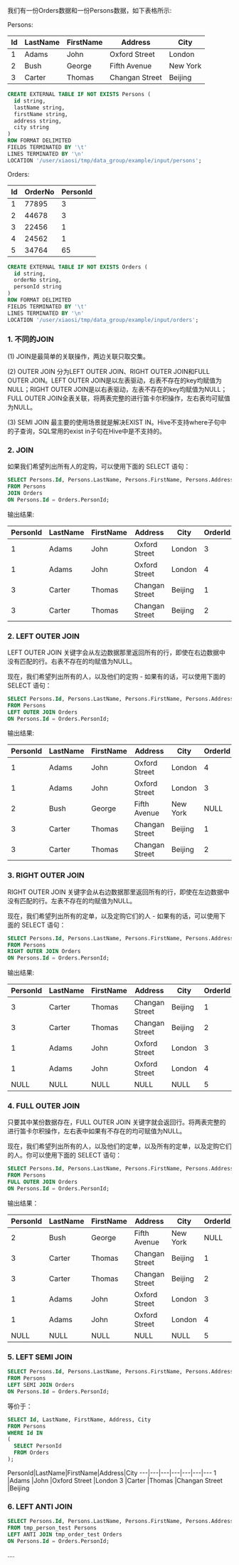 

我们有一份Orders数据和一份Persons数据，如下表格所示:

Persons:

Id |LastName |FirstName |Address |City
---|---|---|---|---
1 |Adams |John |Oxford Street |London
2 |Bush |George |Fifth Avenue |New York
3 |Carter |Thomas |Changan Street |Beijing
```sql
CREATE EXTERNAL TABLE IF NOT EXISTS Persons (
  id string,
  lastName string,
  firstName string,
  address string,
  city string
)
ROW FORMAT DELIMITED
FIELDS TERMINATED BY '\t'
LINES TERMINATED BY '\n'
LOCATION '/user/xiaosi/tmp/data_group/example/input/persons';
```
Orders:

Id|OrderNo |PersonId
---|---|---
1 |77895 |3
2 |44678 |3
3 |22456 |1
4 |24562 |1
5 |34764 |65

```sql
CREATE EXTERNAL TABLE IF NOT EXISTS Orders (
  id string,
  orderNo string,
  personId string
)
ROW FORMAT DELIMITED
FIELDS TERMINATED BY '\t'
LINES TERMINATED BY '\n'
LOCATION '/user/xiaosi/tmp/data_group/example/input/orders';
```

### 1. 不同的JOIN

(1) JOIN是最简单的关联操作，两边关联只取交集。

(2) OUTER JOIN 分为LEFT OUTER JOIN、RIGHT OUTER JOIN和FULL OUTER JOIN。LEFT OUTER JOIN是以左表驱动，右表不存在的key均赋值为NULL；RIGHT OUTER JOIN是以右表驱动，左表不存在的key均赋值为NULL；FULL OUTER JOIN全表关联，将两表完整的进行笛卡尔积操作，左右表均可赋值为NULL。

(3) SEMI JOIN 最主要的使用场景就是解决EXIST IN。Hive不支持where子句中的子查询，SQL常用的exist in子句在Hive中是不支持的。

### 2. JOIN

如果我们希望列出所有人的定购，可以使用下面的 SELECT 语句：　
```sql
SELECT Persons.Id, Persons.LastName, Persons.FirstName, Persons.Address, Persons.City, Orders.Id, Orders.OrderNo
FROM Persons
JOIN Orders
ON Persons.Id = Orders.PersonId;
```

输出结果:

PersonId|LastName|FirstName|Address|City|OrderId|OrderNo
---|---|---|---|---|---|---
1 |Adams |John |Oxford Street |London |3 |22456
1	|Adams |John |Oxford Street |London |4 |24562
3 |Carter |Thomas |Changan Street |Beijing |1 |77895
3 |Carter |Thomas |Changan Street |Beijing |2 |44678

### 2. LEFT OUTER JOIN

LEFT OUTER JOIN 关键字会从左边数据那里返回所有的行，即使在右边数据中没有匹配的行。右表不存在的均赋值为NULL。

现在，我们希望列出所有的人，以及他们的定购 - 如果有的话，可以使用下面的 SELECT 语句：
```sql
SELECT Persons.Id, Persons.LastName, Persons.FirstName, Persons.Address, Persons.City, Orders.Id, Orders.OrderNo
FROM Persons
LEFT OUTER JOIN Orders
ON Persons.Id = Orders.PersonId;
```

输出结果:

PersonId|LastName|FirstName|Address|City|OrderId|OrderNo
---|---|---|---|---|---|---
1 |Adams |John |Oxford Street |London |4 |24562
1 |Adams |John |Oxford Street |London |3 |22456
2 |Bush |George |Fifth Avenue |New York |	NULL|NULL
3 |Carter |Thomas |Changan Street |Beijing |1 |77895
3 |Carter |Thomas |Changan Street |Beijing |2 |44678

### 3. RIGHT OUTER JOIN

RIGHT OUTER JOIN 关键字会从右边数据那里返回所有的行，即使在左边数据中没有匹配的行。左表不存在的均赋值为NULL。

现在，我们希望列出所有的定单，以及定购它们的人 - 如果有的话，可以使用下面的 SELECT 语句：
```sql
SELECT Persons.Id, Persons.LastName, Persons.FirstName, Persons.Address, Persons.City, Orders.Id, Orders.OrderNo
FROM Persons
RIGHT OUTER JOIN Orders
ON Persons.Id = Orders.PersonId;
```
输出结果:

PersonId|LastName|FirstName|Address|City|OrderId|OrderNo
---|---|---|---|---|---|---
3	|Carter |Thomas |Changan Street |Beijing |1 |77895
3 |Carter |Thomas |Changan Street |Beijing |2 |44678
1 |Adams |John |Oxford Street |London |3 |22456
1 |Adams |John |Oxford Street |London |4 |24562
NULL|NULL|NULL|NULL|NULL|5 |34764

### 4. FULL OUTER JOIN

只要其中某份数据存在，FULL OUTER JOIN 关键字就会返回行。将两表完整的进行笛卡尔积操作，左右表中如果有不存在的均可赋值为NULL。

现在，我们希望列出所有的人，以及他们的定单，以及所有的定单，以及定购它们的人。你可以使用下面的 SELECT 语句：
```sql
SELECT Persons.Id, Persons.LastName, Persons.FirstName, Persons.Address, Persons.City, Orders.Id, Orders.OrderNo
FROM Persons
FULL OUTER JOIN Orders
ON Persons.Id = Orders.PersonId;
```
输出结果：

PersonId|LastName|FirstName|Address|City|OrderId|OrderNo
---|---|---|---|---|---|---
2 |Bush |George |Fifth Avenue |New York |	NULL|NULL
3 |Carter |Thomas |Changan Street |Beijing |1 |77895
3 |Carter |Thomas |Changan Street |Beijing |2 |44678
1 |Adams |John |Oxford Street |London |3 |22456
1 |Adams |John |Oxford Street |London |4 |24562
NULL  |NULL	|	NULL |NULL |NULL |5	|34764

### 5. LEFT SEMI JOIN



```sql
SELECT Persons.Id, Persons.LastName, Persons.FirstName, Persons.Address, Persons.City
FROM Persons
LEFT SEMI JOIN Orders
ON Persons.Id = Orders.PersonId;
```
等价于：
```sql
SELECT Id, LastName, FirstName, Address, City
FROM Persons
WHERE Id IN
(
  SELECT PersonId
  FROM Orders
);
```
PersonId|LastName|FirstName|Address|City
---|---|---|---|---|---|---
1 |Adams |John |Oxford Street |London
3 |Carter |Thomas |Changan Street |Beijing

### 6. LEFT ANTI JOIN

```sql
SELECT Persons.Id, Persons.LastName, Persons.FirstName, Persons.Address, Persons.City
FROM tmp_person_test Persons
LEFT ANTI JOIN tmp_order_test Orders
ON Persons.Id = Orders.PersonId;
```




....
